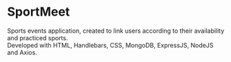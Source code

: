 # SportMeet
Sports events application, created to link users according to their availability and practiced sports.<br>
Developed with HTML, Handlebars, CSS, MongoDB, ExpressJS, NodeJS and Axios.
